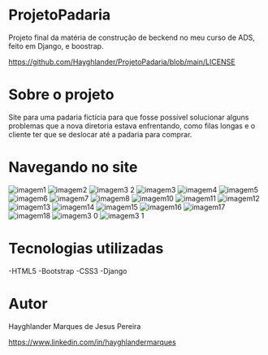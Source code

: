 # ProjetoPadaria

Projeto final da matéria de construção de beckend no meu curso de ADS, feito em Django, e boostrap.

https://github.com/Hayghlander/ProjetoPadaria/blob/main/LICENSE

# Sobre o projeto

Site para uma padaria fictícia para que fosse possível solucionar alguns problemas que a nova diretoria estava enfrentando, 
como filas longas e o cliente ter que se deslocar até a padaria para comprar.

# Navegando no site

![imagem1](https://github.com/Hayghlander/ProjetoPadaria/assets/113555075/cb2209a3-9980-4348-ab71-00d85dc7699e)
![imagem2](https://github.com/Hayghlander/ProjetoPadaria/assets/113555075/e11fa196-e28b-4dc4-91e1-220cf7d122b7)
![imagem3 2](https://github.com/Hayghlander/ProjetoPadaria/assets/113555075/3e56329c-23d7-4f74-b8f8-1fa8a58b38a7)
![imagem3](https://github.com/Hayghlander/ProjetoPadaria/assets/113555075/553925b7-0419-4f9c-8d98-a9449cc92c55)
![imagem4](https://github.com/Hayghlander/ProjetoPadaria/assets/113555075/39716ba9-09f8-4b37-87f4-26424ad57b4d)
![imagem5](https://github.com/Hayghlander/ProjetoPadaria/assets/113555075/2b1593bf-ece1-40e7-b5d6-e461135ce7b4)
![imagem6](https://github.com/Hayghlander/ProjetoPadaria/assets/113555075/b7cf4f4d-c4a6-4ab0-8463-8dbc12b691f4)
![imagem7](https://github.com/Hayghlander/ProjetoPadaria/assets/113555075/ae3609b2-9e0c-47a8-8ae4-37854546d74e)
![imagem8](https://github.com/Hayghlander/ProjetoPadaria/assets/113555075/4867348f-c05e-422e-afbe-2c284fce68ed)
![imagem10](https://github.com/Hayghlander/ProjetoPadaria/assets/113555075/c16544dd-7b55-4897-b197-d0e9a6486ea6)
![imagem11](https://github.com/Hayghlander/ProjetoPadaria/assets/113555075/30141ef0-fd39-4af6-abea-754452ab5721)
![imagem12](https://github.com/Hayghlander/ProjetoPadaria/assets/113555075/1ce20827-4aa1-4a0a-9202-7f7ad37eba52)
![imagem13](https://github.com/Hayghlander/ProjetoPadaria/assets/113555075/130e7c4d-632b-404e-ad3c-27626af4adaa)
![imagem14](https://github.com/Hayghlander/ProjetoPadaria/assets/113555075/433c3377-8792-44ac-b6a5-57eac52b8645)
![imagem15](https://github.com/Hayghlander/ProjetoPadaria/assets/113555075/075073fc-cfa9-48b0-a3e0-35c1ec9f26da)
![imagem16](https://github.com/Hayghlander/ProjetoPadaria/assets/113555075/0b0d36e8-41ff-4387-9c37-54a848faeaef)
![imagem17](https://github.com/Hayghlander/ProjetoPadaria/assets/113555075/e949f81e-4ac0-4fa7-b9f8-9b210375abd3)
![imagem18](https://github.com/Hayghlander/ProjetoPadaria/assets/113555075/821dd5f3-3b3b-443b-8549-aa40a9a9f560)
![imagem3 0](https://github.com/Hayghlander/ProjetoPadaria/assets/113555075/b7bf7d9d-41d3-45f9-8bad-484570920fd8)
![imagem3 1](https://github.com/Hayghlander/ProjetoPadaria/assets/113555075/f586709a-17bd-4005-b655-5bd2389272fa)

# Tecnologias utilizadas

-HTML5
-Bootstrap
-CSS3
-Django

# Autor

Hayghlander Marques de Jesus Pereira

https://www.linkedin.com/in/hayghlandermarques
